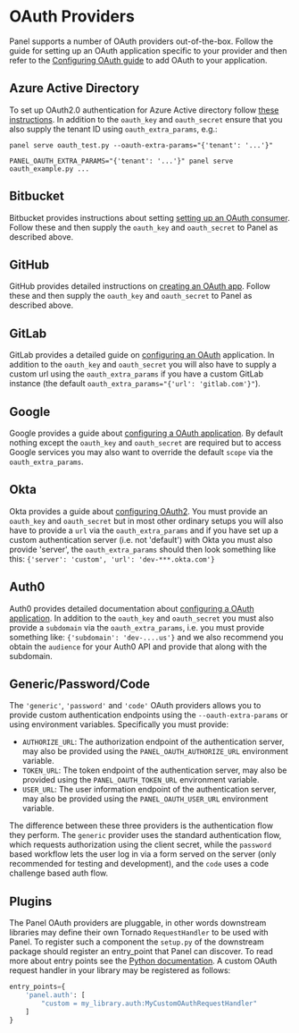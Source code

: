 # OAuth Providers

Panel supports a number of OAuth providers out-of-the-box. Follow the guide for setting up an OAuth application specific to your provider and then refer to the [Configuring OAuth guide](configuration) to add OAuth to your application.

## **Azure Active Directory**

To set up OAuth2.0 authentication for Azure Active directory follow [these instructions](https://docs.microsoft.com/en-us/azure/api-management/api-management-howto-protect-backend-with-aad). In addition to the `oauth_key` and `oauth_secret` ensure that you also supply the tenant ID using `oauth_extra_params`, e.g.:

```
panel serve oauth_test.py --oauth-extra-params="{'tenant': '...'}"

PANEL_OAUTH_EXTRA_PARAMS="{'tenant': '...'}" panel serve oauth_example.py ...
```

## **Bitbucket**

Bitbucket provides instructions about setting [setting up an OAuth consumer](https://support.atlassian.com/bitbucket-cloud/docs/use-oauth-on-bitbucket-cloud/). Follow these and then supply the `oauth_key` and `oauth_secret` to Panel as described above.

## **GitHub**

GitHub provides detailed instructions on [creating an OAuth app](https://developer.github.com/apps/building-oauth-apps/creating-an-oauth-app/). Follow these and then supply the `oauth_key` and `oauth_secret` to Panel as described above.

## **GitLab**

GitLab provides a detailed guide on [configuring an OAuth](https://docs.gitlab.com/ee/api/oauth2.html) application. In addition to the `oauth_key` and `oauth_secret` you will also have to supply a custom url using the `oauth_extra_params` if you have a custom GitLab instance (the default `oauth_extra_params="{'url': 'gitlab.com'}"`).

## **Google**

Google provides a guide about [configuring a OAuth application](https://developers.google.com/identity/protocols/oauth2/native-app). By default nothing except the `oauth_key` and `oauth_secret` are required but to access Google services you may also want to override the default `scope` via the `oauth_extra_params`.

## **Okta**

Okta provides a guide about [configuring OAuth2](https://developer.okta.com/docs/concepts/oauth-openid/). You must provide an `oauth_key` and `oauth_secret` but in most other ordinary setups you will also have to provide a `url` via the `oauth_extra_params` and if you have set up a custom authentication server (i.e. not 'default') with Okta you must also provide 'server', the `oauth_extra_params` should then look something like this: `{'server': 'custom', 'url': 'dev-***.okta.com'}`

## **Auth0**

Auth0 provides detailed documentation about [configuring a OAuth application](https://auth0.com/docs/get-started/applications/application-settings). In addition to the `oauth_key` and `oauth_secret` you must also provide a `subdomain` via the `oauth_extra_params`, i.e. you must provide something like: `{'subdomain': 'dev-....us'}` and we also recommend you obtain the `audience` for your Auth0 API and provide that along with the subdomain.

## **Generic**/**Password**/**Code**

The `'generic'`, `'password'` and `'code'` OAuth providers allows you to provide custom authentication endpoints using the `--oauth-extra-params` or using environment variables. Specifically you must provide:

- `AUTHORIZE_URL`: The authorization endpoint of the authentication server, may also be provided using the `PANEL_OAUTH_AUTHORIZE_URL` environment variable.
- `TOKEN_URL`: The token endpoint of the authentication server, may also be provided using the `PANEL_OAUTH_TOKEN_URL` environment variable.
- `USER_URL`: The user information endpoint of the authentication server, may also be provided using the `PANEL_OAUTH_USER_URL` environment variable.

The difference between these three providers is the authentication flow they perform. The `generic` provider uses the standard authentication flow, which requests authorization using the client secret, while the `password` based workflow lets the user log in via a form served on the server (only recommended for testing and development), and the `code` uses a code challenge based auth flow.

## Plugins

The Panel OAuth providers are pluggable, in other words downstream libraries may define their own Tornado `RequestHandler` to be used with Panel. To register such a component the `setup.py` of the downstream package should register an entry_point that Panel can discover. To read more about entry points see the [Python documentation](https://packaging.python.org/specifications/entry-points/). A custom OAuth request handler in your library may be registered as follows:

```python
entry_points={
    'panel.auth': [
        "custom = my_library.auth:MyCustomOAuthRequestHandler"
    ]
}
```
